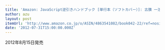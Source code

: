 ```yaml
---
title: 'Amazon: JavaScript逆引きハンドブック [単行本（ソフトカバー）]: 古籏 一浩'
author: azu
layout: post
itemUrl: 'http://www.amazon.co.jp/o/ASIN/4863541082/book042-22/ref=nosim'
date: '2012-07-31T15:00:00.000Z'
---
```

2012年8月15日発売
